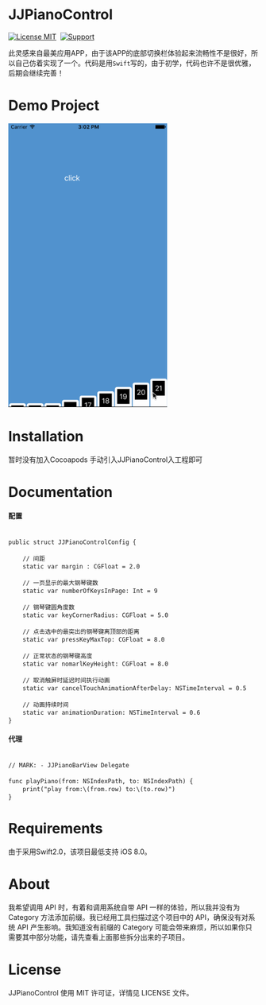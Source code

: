 JJPianoControl
==============

[![License MIT](https://img.shields.io/badge/license-MIT-green.svg?style=flat)](https://raw.githubusercontent.com/JRJian/JJPianoControl/master/LICENSE)&nbsp;
[![Support](https://img.shields.io/badge/support-iOS%208%2B%20-blue.svg?style=flat)](https://www.apple.com/nl/ios/)&nbsp;


此灵感来自最美应用APP，由于该APP的底部切换栏体验起来流畅性不是很好，所以自己仿着实现了一个。代码是用`Swift`写的，由于初学，代码也许不是很优雅，后期会继续完善！


Demo Project
==============

<img src="https://github.com/JRJian/JJPianoControl/blob/master/Demo/Snapshots/piano.gif" width="320"><br/>


Installation
==============

暂时没有加入Cocoapods
手动引入JJPianoControl入工程即可


Documentation
==============
#### 配置

```

public struct JJPianoControlConfig {
    
    // 间距
    static var margin : CGFloat = 2.0
    
    // 一页显示的最大钢琴键数
    static var numberOfKeysInPage: Int = 9
    
    // 钢琴键圆角度数
    static var keyCornerRadius: CGFloat = 5.0
    
    // 点击选中的最突出的钢琴键离顶部的距离
    static var pressKeyMaxTop: CGFloat = 8.0
    
    // 正常状态的钢琴键高度
    static var nomarlKeyHeight: CGFloat = 8.0
    
    // 取消触屏时延迟时间执行动画
    static var cancelTouchAnimationAfterDelay: NSTimeInterval = 0.5
    
    // 动画持续时间
    static var animationDuration: NSTimeInterval = 0.6
}

```

#### 代理

```

// MARK: - JJPianoBarView Delegate
   
func playPiano(from: NSIndexPath, to: NSIndexPath) {
    print("play from:\(from.row) to:\(to.row)")
}

```

Requirements
==============
由于采用Swift2.0，该项目最低支持 iOS 8.0。


About
==============
我希望调用 API 时，有着和调用系统自带 API 一样的体验，所以我并没有为 Category 方法添加前缀。我已经用工具扫描过这个项目中的 API，确保没有对系统 API 产生影响。我知道没有前缀的 Category 可能会带来麻烦，所以如果你只需要其中部分功能，请先查看上面那些拆分出来的子项目。

License
==============
JJPianoControl 使用 MIT 许可证，详情见 LICENSE 文件。

